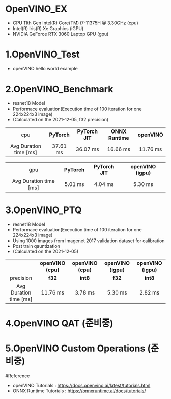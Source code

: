 # OpenVINO_EX
- CPU 11th Gen Intel(R) Core(TM) i7-11375H @ 3.30GHz (cpu)
- Intel(R) Iris(R) Xe Graphics (iGPU)
- NVIDIA GeForce RTX 3060 Laptop GPU (gpu)

# 1.OpenVINO_Test
- openVINO hello world example

# 2.OpenVINO_Benchmark 
- resnet18 Model
- Performace evaluation(Execution time of 100 iteration for one 224x224x3 image)
- (Calculated on the 2021-12-05, f32 precision)

<table border="0"  width="100%">
	<tbody align="center">
		<tr>
			<td>cpu</td>
			<td><strong>PyTorch</strong></td>
            <td><strong>PyTorch JIT</strong></td>
            <td><strong>ONNX Runtime</strong></td>
            <td><strong>openVINO</strong></td>
		</tr>
		<tr>
			<td>Avg Duration time [ms]</td>
			<td>37.61 ms</td>
			<td>36.07 ms</td>
			<td>16.66 ms</td>
			<td>11.76 ms</td>
		</tr>
	</tbody>
</table>

<table border="0"  width="100%">
	<tbody align="center">
		<tr>
			<td>gpu</td>
            <td><strong>PyTorch</strong></td>
            <td><strong>PyTorch JIT</strong></td>
            <td><strong>openVINO (igpu)</strong></td>
		</tr>
		<tr>
			<td>Avg Duration time [ms]</td>
			<td>5.01 ms</td>
			<td>4.04 ms</td>
			<td>5.30 ms</td>
		</tr>
	</tbody>
</table>

# 3.OpenVINO_PTQ
- resnet18 Model
- Performace evaluation(Execution time of 100 iteration for one 224x224x3 image)
- Using 1000 images from Imagenet 2017 validation dataset for calibration
- Post train qauntization
- (Calculated on the 2021-12-05)
<table border="0"  width="100%">
	<tbody align="center">
		<tr>
			<td></td>
			<td><strong>openVINO (cpu)</strong></td>
            <td><strong>openVINO (cpu)</strong></td>
            <td><strong>openVINO (igpu)</strong></td>
            <td><strong>openVINO (igpu)</strong></td>
		</tr>
		<tr>
			<td>precision</td>
			<td><strong>f32</strong></td>
            <td><strong>int8</strong></td>
            <td><strong>f32</strong></td>
            <td><strong>int8</strong></td>
		</tr>
		<tr>
			<td>Avg Duration time [ms]</td>
			<td>11.76 ms</td>
			<td>3.78 ms</td>
			<td>5.30 ms</td>
			<td>2.82 ms</td>
		</tr>
	</tbody>
</table>


# 4.OpenVINO QAT (준비중)

# 5.OpenVINO Custom Operations (준비중)

#Reference
- openVINO Tutorials : <https://docs.openvino.ai/latest/tutorials.html>
- ONNX Runtime Tutorials : <https://onnxruntime.ai/docs/tutorials/>